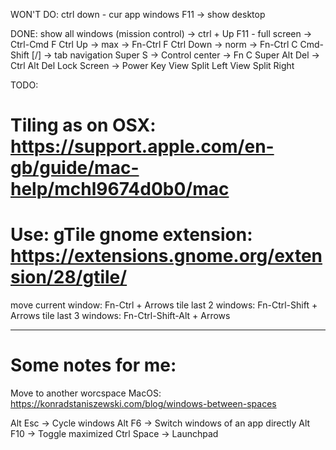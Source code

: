 WON'T DO:
ctrl down - cur app windows
F11 -> show desktop

DONE:
show all windows (mission control) -> ctrl + Up
F11 - full screen -> Ctrl-Cmd F
Ctrl Up -> max -> Fn-Ctrl F
Ctrl Down -> norm -> Fn-Ctrl C
Cmd-Shift [/] -> tab navigation
Super S -> Control center -> Fn C
Super Alt Del -> Ctrl Alt Del
Lock Screen -> Power Key
View Split Left
View Split Right

TODO:
# Tiling as on OSX: https://support.apple.com/en-gb/guide/mac-help/mchl9674d0b0/mac
# Use: gTile gnome extension: https://extensions.gnome.org/extension/28/gtile/
move current window: Fn-Ctrl + Arrows
tile last 2 windows: Fn-Ctrl-Shift + Arrows
tile last 3 windows: Fn-Ctrl-Shift-Alt + Arrows


----------------------------------
# Some notes for me:
Move to another worcspace MacOS: https://konradstaniszewski.com/blog/windows-between-spaces

Alt Esc -> Cycle windows
Alt F6 -> Switch windows of an app directly
Alt F10 -> Toggle maximized
Ctrl Space -> Launchpad


